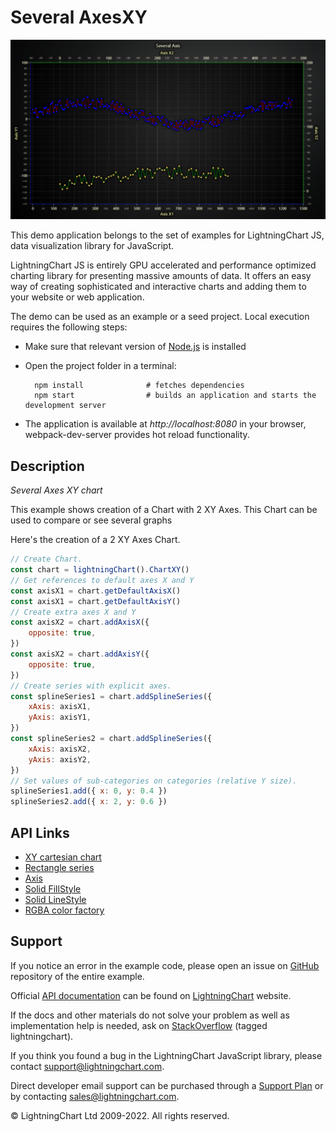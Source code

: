 # Several AxesXY

![Several AxesXY](severalAxesXY-darkGold.png)

This demo application belongs to the set of examples for LightningChart JS, data visualization library for JavaScript.

LightningChart JS is entirely GPU accelerated and performance optimized charting library for presenting massive amounts of data. It offers an easy way of creating sophisticated and interactive charts and adding them to your website or web application.

The demo can be used as an example or a seed project. Local execution requires the following steps:

-   Make sure that relevant version of [Node.js](https://nodejs.org/en/download/) is installed
-   Open the project folder in a terminal:

          npm install              # fetches dependencies
          npm start                # builds an application and starts the development server

-   The application is available at _http://localhost:8080_ in your browser, webpack-dev-server provides hot reload functionality.


## Description

_Several Axes XY chart_

This example shows creation of a Chart with 2 XY Axes. This Chart can be used to compare or see several graphs

Here's the creation of a 2 XY Axes Chart.

```javascript
// Create Chart.
const chart = lightningChart().ChartXY()
// Get references to default axes X and Y
const axisX1 = chart.getDefaultAxisX()
const axisX1 = chart.getDefaultAxisY()
// Create extra axes X and Y
const axisX2 = chart.addAxisX({
    opposite: true,
})
const axisX2 = chart.addAxisY({
    opposite: true,
})
// Create series with explicit axes.
const splineSeries1 = chart.addSplineSeries({
    xAxis: axisX1,
    yAxis: axisY1,
})
const splineSeries2 = chart.addSplineSeries({
    xAxis: axisX2,
    yAxis: axisY2,
})
// Set values of sub-categories on categories (relative Y size).
splineSeries1.add({ x: 0, y: 0.4 })
splineSeries2.add({ x: 2, y: 0.6 })
```


## API Links

* [XY cartesian chart]
* [Rectangle series]
* [Axis]
* [Solid FillStyle]
* [Solid LineStyle]
* [RGBA color factory]


## Support

If you notice an error in the example code, please open an issue on [GitHub][0] repository of the entire example.

Official [API documentation][1] can be found on [LightningChart][2] website.

If the docs and other materials do not solve your problem as well as implementation help is needed, ask on [StackOverflow][3] (tagged lightningchart).

If you think you found a bug in the LightningChart JavaScript library, please contact support@lightningchart.com.

Direct developer email support can be purchased through a [Support Plan][4] or by contacting sales@lightningchart.com.

[0]: https://github.com/Arction/
[1]: https://lightningchart.com/lightningchart-js-api-documentation/
[2]: https://lightningchart.com
[3]: https://stackoverflow.com/questions/tagged/lightningchart
[4]: https://lightningchart.com/support-services/

© LightningChart Ltd 2009-2022. All rights reserved.


[XY cartesian chart]: https://lightningchart.com/lightningchart-js-api-documentation/v4.1.0/classes/ChartXY.html
[Rectangle series]: https://lightningchart.com/lightningchart-js-api-documentation/v4.1.0/classes/RectangleSeries.html
[Axis]: https://lightningchart.com/lightningchart-js-api-documentation/v4.1.0/classes/Axis.html
[Solid FillStyle]: https://lightningchart.com/lightningchart-js-api-documentation/v4.1.0/classes/SolidFill.html
[Solid LineStyle]: https://lightningchart.com/lightningchart-js-api-documentation/v4.1.0/classes/SolidLine.html
[RGBA color factory]: https://lightningchart.com/lightningchart-js-api-documentation/v4.1.0/functions/ColorRGBA.html


